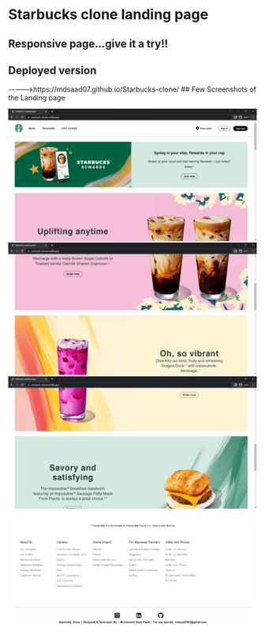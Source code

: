 # Starbucks clone landing page
## Responsive page...give it a try!!
<h2>Deployed version</h2> 
----->https://mdsaad07.github.io/Starbucks-clone/
## Few Screenshots of the Landing page

![image](Sample-Images/1.png)
![image](Sample-Images/2.png)
![image](Sample-Images/3.png)
![image](Sample-Images/5.png)

